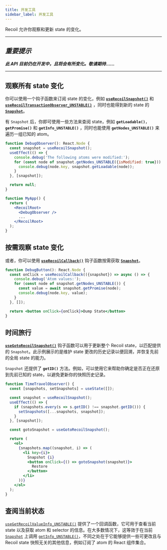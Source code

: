 ```yaml
---
title: 开发工具
sidebar_label: 开发工具
---
```


Recoil 允许你观察和更新 state 的变化。

----
## *重要提示*
***此 API 目前仍在开发中，且将会有所变化。敬请期待……***

----

## 观察所有 state 变化

你可以使用一个钩子函数来订阅 state 的变化，例如 [**`useRecoilSnapshot()`**](/docs/api-reference/core/useRecoilSnapshot) 和 [**`useRecoilTransactionObserver_UNSTABLE()`**](/docs/api-reference/core/useRecoilTransactionObserver) ，同时也能得到新的 state 的 [**`Snapshot`**](/docs/api-reference/core/Snapshot)。

有 `Snapshot` 后，你即可使用一些方法来查阅 state，例如 **`getLoadable()`**，**`getPromise()`** 和 **`getInfo_UNSTABLE()`** ，同时也能使用 **`getNodes_UNSTABLE()`** 来遍历一组已知的 atom。

```jsx
function DebugObserver(): React.Node {
  const snapshot = useRecoilSnapshot();
  useEffect(() => {
    console.debug('The following atoms were modified:');
    for (const node of snapshot.getNodes_UNSTABLE({isModified: true})) {
      console.debug(node.key, snapshot.getLoadable(node));
    }
  }, [snapshot]);

  return null;
}
```

```jsx
function MyApp() {
  return (
    <RecoilRoot>
      <DebugObserver />
      ...
    </RecoilRoot>
  );
}
```

## 按需观察 state 变化

或者，你可以使用 [**`useRecoilCallback()`**](/docs/api-reference/core/useRecoilCallback) 钩子函数按需获取 [**`Snapshot`**](/docs/api-reference/core/Snapshot)。

```jsx
function DebugButton(): React.Node {
  const onClick = useRecoilCallback(({snapshot}) => async () => {
    console.debug('Atom values:');
    for (const node of snapshot.getNodes_UNSTABLE()) {
      const value = await snapshot.getPromise(node);
      console.debug(node.key, value);
    }
  }, []);

  return <button onClick={onClick}>Dump State</button>
}
```

## 时间旅行

[**`useGotoRecoilSnapshot()`**](/docs/api-reference/core/useGotoRecoilSnapshot) 钩子函数可以用于更新整个 Recoil state，以匹配提供的 `Snapshot`。此示例展示的是维护 state 更改的历史记录以便回溯，并恢复先前的全局 state 的能力。

`Snapshot` 还提供了 **`getID()`** 方法。例如，可以使用它来帮助你确定是否正在还原到先前已知的 state，以避免更新你的快照历史记录。

```jsx
function TimeTravelObserver() {
  const [snapshots, setSnapshots] = useState([]);

  const snapshot = useRecoilSnapshot();
  useEffect(() => {
    if (snapshots.every(s => s.getID() !== snapshot.getID())) {
      setSnapshots([...snapshots, snapshot]);
    }
  }, [snapshot]);

  const gotoSnapshot = useGotoRecoilSnapshot();

  return (
    <ol>
      {snapshots.map((snapshot, i) => (
        <li key={i}>
          Snapshot {i}
          <button onClick={() => gotoSnapshot(snapshot)}>
            Restore
          </button>
        </li>
      ))}
    </ol>
  );
}
```

## 查阅当前状态

[`useGetRecoilValueInfo_UNSTABLE()`](/docs/api-reference/core/useGetRecoilValueInfo) 提供了一个回调函数，它可用于查看当前 state 以及获取 atom 和 selector 的信息。在大多数情况下，这等效于在当前 [`Snapshot`](/docs/api-reference/core/Snapshot) 上调用 [`getInfo_UNSTABLE()`](/docs/api-reference/core/Snapshot#debug-information)，不同之处在于它能够提供一些可更改且与 Recoil state 快照无关的其他信息，例如订阅了 atom 的 React 组件集合。
